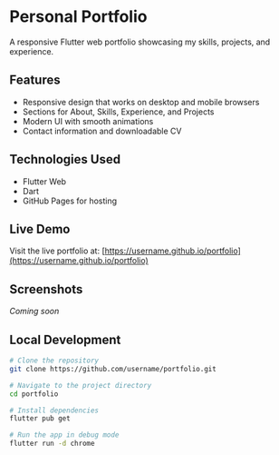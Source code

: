 # Personal Portfolio

A responsive Flutter web portfolio showcasing my skills, projects, and experience.

## Features

- Responsive design that works on desktop and mobile browsers
- Sections for About, Skills, Experience, and Projects
- Modern UI with smooth animations
- Contact information and downloadable CV

## Technologies Used

- Flutter Web
- Dart
- GitHub Pages for hosting

## Live Demo

Visit the live portfolio at: [https://username.github.io/portfolio](https://username.github.io/portfolio)

## Screenshots

*Coming soon*

## Local Development

```bash
# Clone the repository
git clone https://github.com/username/portfolio.git

# Navigate to the project directory
cd portfolio

# Install dependencies
flutter pub get

# Run the app in debug mode
flutter run -d chrome
```
